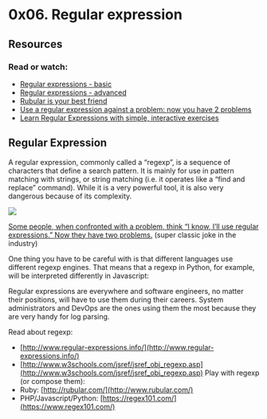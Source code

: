 # 0x06. Regular expression
## Resources
### Read or watch:
* [Regular expressions - basic](https://www.slideshare.net/neha_jain/introducing-regular-expressions)
* [Regular expressions - advanced](https://www.slideshare.net/neha_jain/advanced-regular-expressions-80296518)
* [Rubular is your best friend](https://www.rubular.com/)
* [Use a regular expression against a problem: now you have 2 problems](https://blog.codinghorror.com/regular-expressions-now-you-have-two-problems/)
* [Learn Regular Expressions with simple, interactive exercises](https://www.regexone.com/)

## Regular Expression
A regular expression, commonly called a “regexp”, is a sequence of characters that define a search pattern.  It is mainly for use in pattern matching with strings, or string matching (i.e. it operates like a “find and replace” command). While it is a very powerful tool, it is also very dangerous because of its complexity.

![](https://alx-intranet.hbtn.io/images/contents/sysadmin/concepts/29/regex_now_2_problems.jpg)

[Some people, when confronted with a problem, think “I know, I’ll use regular expressions.” Now they have two problems.](http://www.regex.info/blog/2006-09-15/247) (super classic joke in the industry)

One thing you have to be careful with is that different languages use different regexp engines. That means that a regexp in Python, for example, will be interpreted differently in Javascript:

Regular expressions are everywhere and software engineers, no matter their positions, will have to use them during their careers. System administrators and DevOps are the ones using them the most because they are very handy for log parsing.

Read about regexp:
* [http://www.regular-expressions.info/](http://www.regular-expressions.info/)
* [http://www.w3schools.com/jsref/jsref_obj_regexp.asp](http://www.w3schools.com/jsref/jsref_obj_regexp.asp) Play with regexp (or compose them):
* Ruby: [http://rubular.com/](http://www.rubular.com/)
* PHP/Javascript/Python: [https://regex101.com/](https://www.regex101.com/)
